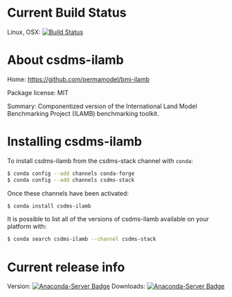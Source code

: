 # Current Build Status

Linux, OSX: [![Build Status](https://travis-ci.org/csdms-stack/ilamb-csdms-recipe.svg?branch=master)](https://travis-ci.org/csdms-stack/ilamb-csdms-recipe)

# About csdms-ilamb

Home: https://github.com/permamodel/bmi-ilamb

Package license: MIT

Summary: Componentized version of the International Land Model Benchmarking Project (ILAMB) benchmarking toolkit.

# Installing csdms-ilamb

To install csdms-ilamb from the csdms-stack channel with `conda`:

```bash
$ conda config --add channels conda-forge
$ conda config --add channels csdms-stack
```

Once these channels have been activated:

```bash
$ conda install csdms-ilamb
```

It is possible to list all of the versions of csdms-ilamb available on your
platform with:

```bash
$ conda search csdms-ilamb --channel csdms-stack
```

# Current release info

Version: [![Anaconda-Server Badge](https://anaconda.org/csdms-stack/csdms-ilamb/badges/version.svg)](https://anaconda.org/csdms-stack/csdms-ilamb)
Downloads: [![Anaconda-Server Badge](https://anaconda.org/csdms-stack/csdms-ilamb/badges/downloads.svg)](https://anaconda.org/csdms-stack/csdms-ilamb)
